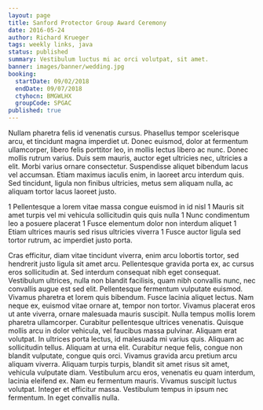 ```yaml
---
layout: page
title: Sanford Protector Group Award Ceremony
date: 2016-05-24
author: Richard Krueger
tags: weekly links, java
status: published
summary: Vestibulum luctus mi ac orci volutpat, sit amet.
banner: images/banner/wedding.jpg
booking:
  startDate: 09/02/2018
  endDate: 09/07/2018
  ctyhocn: BMGWLHX
  groupCode: SPGAC
published: true
---
```

Nullam pharetra felis id venenatis cursus. Phasellus tempor scelerisque arcu, et tincidunt magna imperdiet ut. Donec euismod, dolor at fermentum ullamcorper, libero felis porttitor leo, in mollis lectus libero ac nunc. Donec mollis rutrum varius. Duis sem mauris, auctor eget ultricies nec, ultricies a elit. Morbi varius ornare consectetur. Suspendisse aliquet bibendum lacus vel accumsan. Etiam maximus iaculis enim, in laoreet arcu interdum quis. Sed tincidunt, ligula non finibus ultricies, metus sem aliquam nulla, ac aliquam tortor lacus laoreet justo.

1 Pellentesque a lorem vitae massa congue euismod in id nisl
1 Mauris sit amet turpis vel mi vehicula sollicitudin quis quis nulla
1 Nunc condimentum leo a posuere placerat
1 Fusce elementum dolor non interdum aliquet
1 Etiam ultrices mauris sed risus ultricies viverra
1 Fusce auctor ligula sed tortor rutrum, ac imperdiet justo porta.

Cras efficitur, diam vitae tincidunt viverra, enim arcu lobortis tortor, sed hendrerit justo ligula sit amet arcu. Pellentesque gravida porta ex, ac cursus eros sollicitudin at. Sed interdum consequat nibh eget consequat. Vestibulum ultrices, nulla non blandit facilisis, quam nibh convallis nunc, nec convallis augue est sed elit. Pellentesque fermentum vulputate euismod. Vivamus pharetra et lorem quis bibendum. Fusce lacinia aliquet lectus. Nam neque ex, euismod vitae ornare at, tempor non tortor. Vivamus placerat eros ut ante viverra, ornare malesuada mauris suscipit. Nulla tempus mollis lorem pharetra ullamcorper. Curabitur pellentesque ultrices venenatis. Quisque mollis arcu in dolor vehicula, vel faucibus massa pulvinar. Aliquam erat volutpat.
In ultrices porta lectus, id malesuada mi varius quis. Aliquam ac sollicitudin tellus. Aliquam at urna elit. Curabitur neque felis, congue non blandit vulputate, congue quis orci. Vivamus gravida arcu pretium arcu aliquam viverra. Aliquam turpis turpis, blandit sit amet risus sit amet, vehicula vulputate diam. Vestibulum arcu eros, venenatis eu quam interdum, lacinia eleifend ex. Nam eu fermentum mauris. Vivamus suscipit luctus volutpat. Integer et efficitur massa. Vestibulum tempus in ipsum nec fermentum. In eget convallis nulla.
